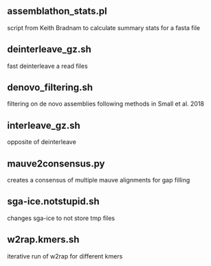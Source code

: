 ## assemblathon_stats.pl
script from Keith Bradnam to calculate summary stats for a fasta file

## deinterleave_gz.sh
fast deinterleave a read files

## denovo_filtering.sh
filtering on de novo assemblies following methods in Small et al. 2018

## interleave_gz.sh
opposite of deinterleave

## mauve2consensus.py
creates a consensus of multiple mauve alignments for gap filling

## sga-ice.notstupid.sh
changes sga-ice to not store tmp files

## w2rap.kmers.sh
iterative run of w2rap for different kmers

